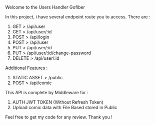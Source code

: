 Welcome to the Users Handler Gofiber

In this project, i have several endpoint route you to access. There are : 
  1. GET  > /api/user
  2. GET  > /api/user/:id
  3. POST > /api/login
  4. POST > /api/user
  5. PUT  > /api/user/:id
  6. PUT  > /api/user/:id/change-password
  7. DELETE > /api/user/:id

Additional Features : 
  1. STATIC ASSET > /public
  2. POST         > /api/comic

This API is complete by Middleware for : 
  1. AUTH JWT TOKEN (Without Refresh Token)
  2. Upload comic data with File Based stored in Public

Feel free to get my code for any review.
Thank you !







  

